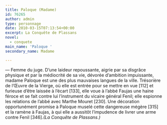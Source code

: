 ```yaml
---
title: Paloque (Madame)
id: 76265
author: admin
type: personnage
date: 2010-03-15T07:13:54+00:00
excerpt: La Conquête de Plassans
novel:
  - conquete
main_name: 'Paloque '
secondary_name: Madame

---
```

— Femme du juge. D&rsquo;une laideur repoussante, aigrie par sa disgrâce physique et par la médiocrité de sa vie, dévorée d&rsquo;ambition impuissante, madame Paloque est une des plus mauvaises langues de la ville. Trésorière de l&rsquo;Œuvre de la Vierge, où elle est entrée pour se mettre en vue [112] et furieuse d&rsquo;être laissée à l&rsquo;écart [133], elle voue à l&rsquo;abbé Faujas une haine féroce et se fait contre lui l&rsquo;instrument du vicaire général Fenil; elle espionne les relations de l&rsquo;abbé avec Marthe Mouret [230]. Une décoration opportunément promise à Paloque muselé cette dangereuse mégère [315] et la ramène à Faujas, à qui elle a aussitôt l&rsquo;impudence de livrer une arme contre Fenil [346]._(La Conquête de Plassans.)_